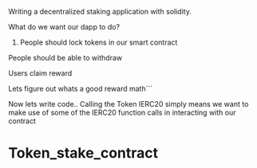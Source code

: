 Writing a decentralized staking application with solidity.

What do we want our dapp to do?
1. People should lock tokens in our smart contract


People should be able to withdraw 

Users claim reward


Lets figure out whats a good reward math```

Now lets write code..
Calling the Token IERC20 simply means we want to make use of some of the IERC20 function calls in interacting with our contract
# Token_stake_contract
